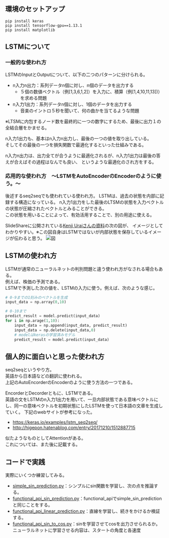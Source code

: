 ## 環境のセットアップ

```shell script
pip install keras
pip install tensorflow-gpu==1.13.1
pip install matplotlib
```

## LSTMについて

### 一般的な使われ方
LSTMのInputとOutputについて、以下の二つのパターンに分けられる。
- n入力n出力：系列データn個に対し、n個のデータを出力する
    + ５個の数値ベクトル（例[1,3,6,1,2]）を入力に、積算（例[1,4,10,11,13])）を求める問題
- n入力1出力：系列データn個に対し、1個のデータを出力する
    + 音楽のイントロ５秒を聞いて、何の曲かを当てるような問題

※LTSMに内包するノード数を最終的に一つの数字にするため、最後に出力１の全結合層をかませる。

n入力1出力も、基本はn入力n出力し、最後の一つの値を取り出している。  
そしてその最後の一つを損失関数で最適化するといった仕組みである。


n入力n出力は、出力全てが合うように最適化されるが、n入力1出力は最後の答えが合えばその過程はなんでも良い、
というような最適化のされ方をする。


### 応用的な使われ方　～LSTMをAutoEncoderのEncoderのように使う。～
後述するseq2seqでも使われている使われ方。
LSTMは、過去の状態を内部に記録する構造になっている。
n入力1出力をした最後のLTSMの状態を入力ベクトルの状態が圧縮されたベクトルとみることができる。  
この状態を用いることによって、有効活用することで、別の用途に使える。

SlideShareに公開されている[Kenji Uraiさんの資料](https://www.slideshare.net/KenjiUrai/kenji-urailstm)の次の図が、
イメージとしてわかりやすい。※この図自身はLSTMではないが内部状態を保存しているイメージが伝わると思う。
![図](https://image.slidesharecdn.com/urailstm-161223090443/95/lstm-long-shortterm-memory-12-638.jpg?cb=1483077109)


## LSTMの使われ方
LSTMが通常のニューラルネットの判別問題と違う使われ方がなされる場合もある。  
例えば、株価の予測である。  
LSTMで予測した次の値を、LSTMの入力に使う。例えば、次のような感じ。
```python
# 0-9までの1刻みのベクトルを生成
input_data = np.array(0,10)

# 0-10まで
predict_result = model.predict(input_data)
for i in np.arage(1,10):
    input_data = np.append(input_data, predict_result)
    input_data = np.delete(input_data,0)
    # modelはkerasの学習済みモデル
    predict_result = model.predict(input_data)
```

## 個人的に面白いと思った使われ方
seq2seqというやり方。  
英語から日本語などの翻訳に使われる。  
上記のAutoEncorderのEncoderのように使う方法の一つである。

EncorderとDecorderともに、LSTMである。  
英語の文をLSTMのn入力1出力を用いて、一旦内部状態である意味ベクトルにし、同一の意味ベクトルを初期状態にしたLSTMを使って日本語の文章を生成していく。
下記のwebサイトが参考になった。  
- https://keras.io/examples/lstm_seq2seq/
- http://higepon.hatenablog.com/entry/20171210/1512887715

似たようなものとしてAttentionがある。  
これについては、また後に記載する。

## コードで実践
実際にいくつか練習してみる。
- [simple_sin_prediction.py](./simple_sin_prediction.py)：シンプルにsin関数を学習し、次の点を推論する。
- [functional_api_sin_prediction.py](functional_api_sin_prediction.py)：functional_apiでsimple_sin_predictionと同じことをする。
- [functional_api_linear_prediction.py](./functional_api_linear_prediction.py)：直線を学習し、続きをかけるか検証する。
- [functional_api_sin_to_cos.py](./functional_api_sin_to_cos.py)：sinを学習させてcosを出力させられるか。ニューラルネットに学習させる内容は、スタートの角度と各速度